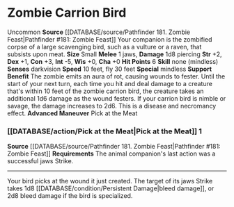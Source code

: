 ﻿---
charisma: '+0'
constitution: '+3'
dexterity: '+1'
fly_speed: '30'
hp: '6'
id: '51'
intelligence: '-5'
land_speed: '10'
max_speed: '30'
name: Zombie Carrion Bird
rarity: Uncommon
sense:
- darkvision
size: Small
source: '[[DATABASE/source/Pathfinder 181. Zombie Feast|Pathfinder #181: Zombie Feast]]'
speed:
- 10 feet
- fly 30 feet
strength: '+2'
strength_req: '2'
trait:
- '[[DATABASE/trait/Uncommon|Uncommon]]'
type: Animal Companion
wisdom: '+0'

---
# Zombie Carrion Bird

<span class="trait-uncommon item-trait">Uncommon</span>
**Source** [[DATABASE/source/Pathfinder 181. Zombie Feast|Pathfinder #181: Zombie Feast]]
Your companion is the zombified corpse of a large scavenging bird, such as a vulture or a raven, that subsists upon meat.
**Size** Small
**Melee** <span class="action-icon">1</span> jaws, **Damage** 1d8 piercing
**Str** +2, **Dex** +1, **Con** +3, **Int** -5, **Wis** +0, **Cha** +0
**Hit Points** 6
**Skill** none (mindless)
**Senses** darkvision
**Speed** 10 feet, fly 30 feet
**Special** mindless
**Support Benefit** The zombie emits an aura of rot, causing wounds to fester. Until the start of your next turn, each time you hit and deal damage to a creature that's within 10 feet of the zombie carrion bird, the creature takes an additional 1d6 damage as the wound festers. If your carrion bird is nimble or savage, the damage increases to 2d6. This is a disease and necromancy effect.
**Advanced Maneuver** Pick at the Meat

### [[DATABASE/action/Pick at the Meat|Pick at the Meat]] <span class="action-icon">1</span>

**Source** [[DATABASE/source/Pathfinder 181. Zombie Feast|Pathfinder #181: Zombie Feast]]
**Requirements** The animal companion's last action was a successful jaws Strike.

---
Your bird picks at the wound it just created. The target of its jaws Strike takes 1d8 [[DATABASE/condition/Persistent Damage|bleed damage]], or 2d8 bleed damage if the bird is specialized.